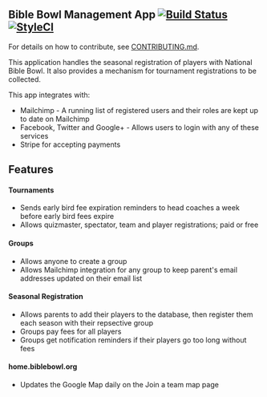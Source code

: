 ## Bible Bowl Management App [![Build Status](https://travis-ci.org/BibleBowl/account.svg?branch=master)](https://travis-ci.org/BibleBowl/account) [![StyleCI](https://styleci.io/repos/49306399/shield?branch=master)](https://styleci.io/repos/49306399)

For details on how to contribute, see [CONTRIBUTING.md](https://bitbucket.org/BKuhl/biblebowl/src/master/CONTRIBUTING.md?at=master).

This application handles the seasonal registration of players with National Bible Bowl.  It also provides a mechanism for tournament registrations to be collected.  

This app integrates with:

 * Mailchimp - A running list of registered users and their roles are kept up to date on Mailchimp
 * Facebook, Twitter and Google+ - Allows users to login with any of these services
 * Stripe for accepting payments
 
## Features

#### Tournaments
 * Sends early bird fee expiration reminders to head coaches a week before early bird fees expire
 * Allows quizmaster, spectator, team and player registrations; paid or free

#### Groups
 * Allows anyone to create a group
 * Allows Mailchimp integration for any group to keep parent's email addresses updated on their email list

#### Seasonal Registration
 * Allows parents to add their players to the database, then register them each season with their repsective group
 * Groups pay fees for all players
 * Groups get notification reminders if their players go too long without fees

#### home.biblebowl.org
 * Updates the Google Map daily on the Join a team map page